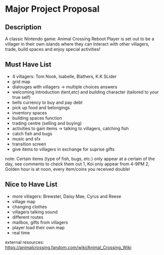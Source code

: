 # Major Project Proposal

## Description

A classic Nintendo game: Animal Crossing Reboot
Player is set out to be a villager in their own islands where they can interact with other villagers, trade, build spaces and enjoy special activities!

## Must Have List

- 4 villagers: Tom Nook, Isabelle, Blathers, K.K SLider
- grid map 
- dialouges with villagers -> multiple choices answers
- welcoming introduction (tent,etc) and building character (tailored to your true self)
- bells currency to buy and pay debt
- pick up food and belongings
- inventory spaces
- building spaces function
- trading centre (selling and buying)
- activities to gain items -> talking to villagers, catching fish
- catch fish and bugs
- music and sfx
- transition screen
- give items to villagers in exchange for suprise gifts

note: Certain items (type of fish, bugs, etc.) only appear at a certain of the day, see comments to check them out 
1, Koi only appear from 4-9PM
2, Golden hour is at noon, every item/coins you received double!

## Nice to Have List

- more villagers: Brewster, Daisy Mae, Cyrus and Reese
- village map
- changing clothes
- villagers talking sound
- different routes
- mailbox, gifts from villagers
- player load their own map
- real time


external resources:
https://animalcrossing.fandom.com/wiki/Animal_Crossing_Wiki
